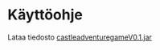 # Käyttöohje

Lataa tiedosto [castleadventuregameV0.1.jar](github.com/tramsair/ot-harjoitustyo/releases/tag/0.1)

